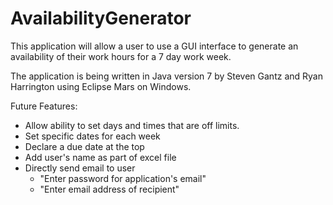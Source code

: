 # AvailabilityGenerator
This application will allow a user to use a GUI interface to generate an availability of their work hours for a 7 day work week.

The application is being written in Java version 7 by Steven Gantz and Ryan Harrington using Eclipse Mars on Windows. 

Future Features:
- Allow ability to set days and times that are off limits.
- Set specific dates for each week
- Declare a due date at the top
- Add user's name as part of excel file
- Directly send email to user
  - "Enter password for application's email"
  - "Enter email address of recipient"
